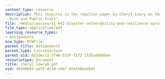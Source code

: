 ```yaml
---
content_type: resource
description: This resource is the reaction paper by Cheryl Lowry on the topic 'Transboundary
  Risk and Public Trust'.
file: /media/courses/11-941-disaster-vulnerability-and-resilience-spring-2005/96498b55aa72dc10cbbf9fe559aed9d3_cheryl_lowry6.pdf
file_type: application/pdf
learning_resource_types:
- Assignments
ocw_type: OCWFile
parent_title: Assignments
parent_type: CourseSection
parent_uid: 025decc2-3746-51df-f1f2-1fd5ad489b6e
resourcetype: Document
title: cheryl_lowry6.pdf
uid: 96498b55-aa72-dc10-cbbf-9fe559aed9d3
---
```

